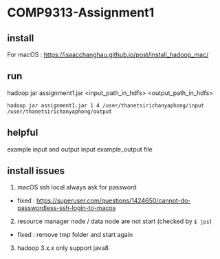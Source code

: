 # COMP9313-Assignment1

## install

For macOS : https://isaacchanghau.github.io/post/install_hadoop_mac/

## run

hadoop jar assignment1.jar <ngram> <minimum count> <input_path_in_hdfs> <output_path_in_hdfs>
  
```
hadoop jar assignment1.jar 1 4 /user/thanetsirichanyaphong/input /user/thanetsirichanyaphong/output
```

## helpful
example input and output
input
example_output file




## install issues

1. macOS ssh local always ask for password
- fixed : https://superuser.com/questions/1424650/cannot-do-passwordless-ssh-login-to-macos

2. resource manager node / data node are not start (checked by ```$ jps```)
- fixed : remove tmp folder and start again

3. hadoop 3.x.x only support java8
